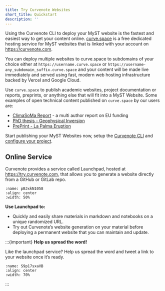 ```yaml
---
title: Try Curvenote Websites
short_title: Quickstart
description: ''
---
```


Using the Curvenote CLI to deploy your MyST website is the fastest and easiest way to get your content online. [curve.space](https://curve.space) is a free dedicated hosting service for MyST websites that is linked with your account on https://curvenote.com.

You can deploy multiple websites to curve.space to subdomains of your choice either at `https://username.curve.space` or `https://username-any_subdomain_suffix.curve.space` and your content will be made live immediately and served using fast, modern web hosting infrastructure backed by Vercel and Google Cloud.

Use `curve.space` to publish academic websites, project documentation or reports, preprints, or anything else that will fit into a MyST Website. Some examples of open technical content published on `curve.space` by our users are:

- [ClimaSoMa Report](https://climasoma.curve.space/) - a multi author report on EU funding
- [PhD thesis - Geophysical Inversion](https://https://phd.row1.ca/)
- [PrePrint - La Palma Eruption](https://stevejpurves-lapalma.curve.space/la-palma-earthquakes)

Start publishing your MyST Websites now, setup the [Curvenote CLI](./cli-overview.md) and [configure your project](hosting.md).

## Online Service

Curvenote provides a service called Launchpad, hosted at <https://try.curvenote.com>, that allows you to generate a website directly from a GitHub or GitLab repo.

```{figure} images/Eh6WvY9NT46Ds4lE3OqJ-9Qc1sO8r16rUrnR3rC6J-v1.png
:name: pBJxkN1058
:align: center
:width: 50%
```

**Use Launchpad to:**

- Quickly and easily share materials in markdown and notebooks on a unique randomized URL.
- Try out Curvenote’s website generation on your material before deploying a permanent website that you can maintain and update.

:::{important}
**Help us spread the word!**

Like the launchpad service? Help us spread the word and tweet a link to your website once it’s ready.

```{figure} images/Eh6WvY9NT46Ds4lE3OqJ-SaYD1x6SiVVGe5IwBuhU-v1.png
:name: S9p17sxaVB
:align: center
:width: 70%
```

:::
